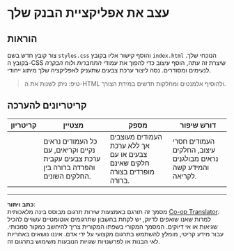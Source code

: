 <!--
CO_OP_TRANSLATOR_METADATA:
{
  "original_hash": "474f3ab1ee755ca980fc9104a0316e17",
  "translation_date": "2025-08-27T20:58:09+00:00",
  "source_file": "7-bank-project/2-forms/assignment.md",
  "language_code": "he"
}
-->
# עצב את אפליקציית הבנק שלך

## הוראות

צור קובץ חדש בשם `styles.css` והוסף קישור אליו בקובץ `index.html` הנוכחי שלך. בקובץ ה-CSS שיצרת זה עתה, הוסף עיצוב כדי להפוך את עמודי *התחברות* ו*לוח הבקרה* לנעימים ומסודרים. נסה ליצור ערכת צבעים שתעניק לאפליקציה שלך מיתוג ייחודי.

> טיפ: ניתן לשנות את ה-HTML ולהוסיף אלמנטים ומחלקות חדשים במידת הצורך.

## קריטריונים להערכה

| קריטריון | מצטיין                                                                                                                 | מספק                                                                         | דורש שיפור                                                                                   |
| -------- | ----------------------------------------------------------------------------------------------------------------------- | ------------------------------------------------------------------------------ | --------------------------------------------------------------------------------------------- |
|          | כל העמודים נראים נקיים וקריאים, עם ערכת צבעים עקבית והפרדה ברורה בין החלקים השונים.                                     | העמודים מעוצבים אך ללא ערכת צבעים או עם חלקים שאינם מופרדים בצורה ברורה.       | העמודים חסרי עיצוב, החלקים נראים מבולגנים והמידע קשה לקריאה.                                |

---

**כתב ויתור**:  
מסמך זה תורגם באמצעות שירות תרגום מבוסס בינה מלאכותית [Co-op Translator](https://github.com/Azure/co-op-translator). למרות שאנו שואפים לדיוק, יש לקחת בחשבון שתרגומים אוטומטיים עשויים להכיל שגיאות או אי דיוקים. המסמך המקורי בשפתו המקורית צריך להיחשב כמקור סמכותי. עבור מידע קריטי, מומלץ להשתמש בתרגום מקצועי על ידי אדם. איננו נושאים באחריות לאי הבנות או לפרשנויות שגויות הנובעות משימוש בתרגום זה.
